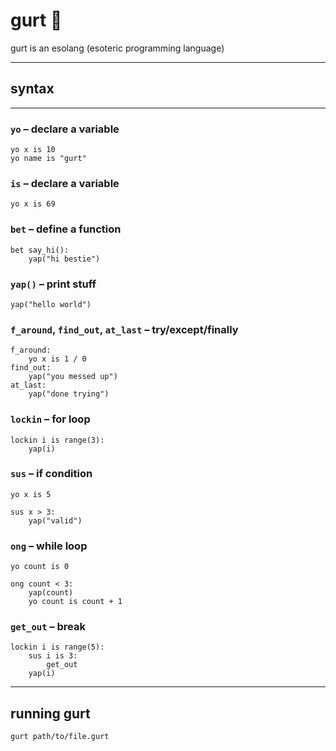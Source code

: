 # gurt 🥀
gurt is an esolang (esoteric programming language)

---

## syntax
---

### `yo` – declare a variable
```gurt
yo x is 10
yo name is "gurt"
```

### `is` – declare a variable
```gurt
yo x is 69
```

### `bet` – define a function
```
bet say_hi():
    yap("hi bestie")
```

### `yap()` – print stuff
```
yap("hello world")
```

### `f_around`, `find_out`, `at_last` – try/except/finally
```
f_around:
    yo x is 1 / 0
find_out:
    yap("you messed up")
at_last:
    yap("done trying")
```

### `lockin` – for loop
```
lockin i is range(3):
    yap(i)
```

### `sus` – if condition
```
yo x is 5

sus x > 3:
    yap("valid")
```

### `ong` – while loop
```
yo count is 0

ong count < 3:
    yap(count)
    yo count is count + 1
```

### `get_out` – break
```
lockin i is range(5):
    sus i is 3:
        get_out
    yap(i)
```

---

## running gurt
```
gurt path/to/file.gurt
```